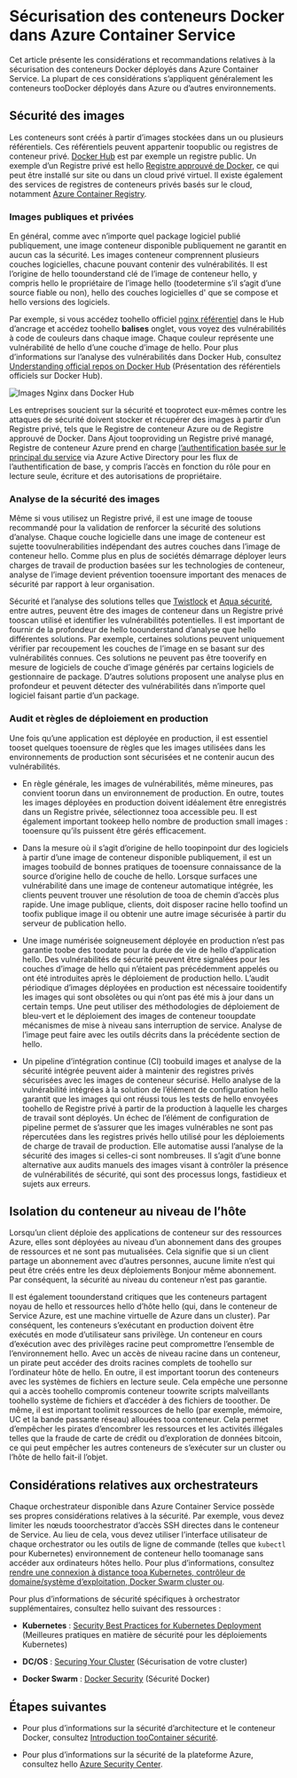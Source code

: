 # <a name="securing-docker-containers-in-azure-container-service"></a>Sécurisation des conteneurs Docker dans Azure Container Service

Cet article présente les considérations et recommandations relatives à la sécurisation des conteneurs Docker déployés dans Azure Container Service. La plupart de ces considérations s’appliquent généralement les conteneurs tooDocker déployés dans Azure ou d’autres environnements. 

## <a name="image-security"></a>Sécurité des images

Les conteneurs sont créés à partir d’images stockées dans un ou plusieurs référentiels. Ces référentiels peuvent appartenir toopublic ou registres de conteneur privé. [Docker Hub](https://hub.docker.com/) est par exemple un registre public. Un exemple d’un Registre privé est hello [Registre approuvé de Docker](https://docs.docker.com/datacenter/dtr/2.0/), ce qui peut être installé sur site ou dans un cloud privé virtuel. Il existe également des services de registres de conteneurs privés basés sur le cloud, notamment [Azure Container Registry](../articles/container-registry/container-registry-intro.md).

### <a name="public-and-private-images"></a>Images publiques et privées
En général, comme avec n’importe quel package logiciel publié publiquement, une image conteneur disponible publiquement ne garantit en aucun cas la sécurité. Les images conteneur comprennent plusieurs couches logicielles, chacune pouvant contenir des vulnérabilités. Il est l’origine de hello toounderstand clé de l’image de conteneur hello, y compris hello le propriétaire de l’image hello (toodetermine s’il s’agit d’une source fiable ou non), hello des couches logicielles d' que se compose et hello versions des logiciels. 

Par exemple, si vous accédez toohello officiel [nginx référentiel](https://hub.docker.com/_/nginx/) dans le Hub d’ancrage et accédez toohello **balises** onglet, vous voyez des vulnérabilités à code de couleurs dans chaque image. Chaque couleur représente une vulnérabilité de hello d’une couche d’image de hello. Pour plus d’informations sur l’analyse des vulnérabilités dans Docker Hub, consultez [Understanding official repos on Docker Hub](https://blog.docker.com/2015/06/understanding-official-repos-docker-hub/) (Présentation des référentiels officiels sur Docker Hub).

![Images Nginx dans Docker Hub](./media/container-service-security/docker-hub-nginx.png)

Les entreprises soucient sur la sécurité et tooprotect eux-mêmes contre les attaques de sécurité doivent stocker et récupérer des images à partir d’un Registre privé, tels que le Registre de conteneur Azure ou de Registre approuvé de Docker. Dans Ajout tooproviding un Registre privé managé, Registre de conteneur Azure prend en charge [l’authentification basée sur le principal du service](../articles/container-registry/container-registry-authentication.md) via Azure Active Directory pour les flux de l’authentification de base, y compris l’accès en fonction du rôle pour en lecture seule, écriture et des autorisations de propriétaire.

### <a name="image-security-scanning"></a>Analyse de la sécurité des images

Même si vous utilisez un Registre privé, il est une image de toouse recommandé pour la validation de renforcer la sécurité des solutions d’analyse. Chaque couche logicielle dans une image de conteneur est sujette toovulnerabilities indépendant des autres couches dans l’image de conteneur hello. Comme plus en plus de sociétés démarrage déployer leurs charges de travail de production basées sur les technologies de conteneur, analyse de l’image devient prévention tooensure important des menaces de sécurité par rapport à leur organisation. 

Sécurité et l’analyse des solutions telles que [Twistlock](https://www.twistlock.com/2016/11/07/twistlock-supports-azure-container-registry) et [Aqua sécurité](http://blog.aquasec.com/image-vulnerability-scanning-in-azure-container-registry), entre autres, peuvent être des images de conteneur dans un Registre privé tooscan utilisé et identifier les vulnérabilités potentielles. Il est important de fournir de la profondeur de hello toounderstand d’analyse que hello différentes solutions. Par exemple, certaines solutions peuvent uniquement vérifier par recoupement les couches de l’image en se basant sur des vulnérabilités connues. Ces solutions ne peuvent pas être tooverify en mesure de logiciels de couche d’image générés par certains logiciels de gestionnaire de package. D’autres solutions proposent une analyse plus en profondeur et peuvent détecter des vulnérabilités dans n’importe quel logiciel faisant partie d’un package.

### <a name="production-deployment-rules-and-audit"></a>Audit et règles de déploiement en production
Une fois qu’une application est déployée en production, il est essentiel tooset quelques tooensure de règles que les images utilisées dans les environnements de production sont sécurisées et ne contenir aucun des vulnérabilités.

* En règle générale, les images de vulnérabilités, même mineures, pas convient toorun dans un environnement de production. En outre, toutes les images déployées en production doivent idéalement être enregistrés dans un Registre privée, sélectionnez tooa accessible peu. Il est également important tookeep hello nombre de production small images : tooensure qu’ils puissent être gérés efficacement.

* Dans la mesure où il s’agit d’origine de hello toopinpoint dur des logiciels à partir d’une image de conteneur disponible publiquement, il est un images toobuild de bonnes pratiques de tooensure connaissance de la source d’origine hello de couche de hello. Lorsque surfaces une vulnérabilité dans une image de conteneur automatique intégrée, les clients peuvent trouver une résolution de tooa de chemin d’accès plus rapide. Une image publique, clients, doit disposer racine hello toofind un toofix publique image il ou obtenir une autre image sécurisée à partir du serveur de publication hello.

* Une image numérisée soigneusement déployée en production n’est pas garantie toobe des toodate pour la durée de vie de hello d’application hello. Des vulnérabilités de sécurité peuvent être signalées pour les couches d’image de hello qui n’étaient pas précédemment appelés ou ont été introduites après le déploiement de production hello. L’audit périodique d’images déployées en production est nécessaire tooidentify les images qui sont obsolètes ou qui n’ont pas été mis à jour dans un certain temps. Une peut utiliser des méthodologies de déploiement de bleu-vert et le déploiement des images de conteneur tooupdate mécanismes de mise à niveau sans interruption de service. Analyse de l’image peut faire avec les outils décrits dans la précédente section de hello. 

* Un pipeline d’intégration continue (CI) toobuild images et analyse de la sécurité intégrée peuvent aider à maintenir des registres privés sécurisées avec les images de conteneur sécurisé. Hello analyse de la vulnérabilité intégrées à la solution de l’élément de configuration hello garantit que les images qui ont réussi tous les tests de hello envoyées toohello de Registre privé à partir de la production à laquelle les charges de travail sont déployés. Un échec de l’élément de configuration de pipeline permet de s’assurer que les images vulnérables ne sont pas répercutées dans les registres privés hello utilisé pour les déploiements de charge de travail de production. Elle automatise aussi l’analyse de la sécurité des images si celles-ci sont nombreuses. Il s’agit d’une bonne alternative aux audits manuels des images visant à contrôler la présence de vulnérabilités de sécurité, qui sont des processus longs, fastidieux et sujets aux erreurs.

## <a name="host-level-container-isolation"></a>Isolation du conteneur au niveau de l’hôte
Lorsqu’un client déploie des applications de conteneur sur des ressources Azure, elles sont déployées au niveau d’un abonnement dans des groupes de ressources et ne sont pas mutualisées. Cela signifie que si un client partage un abonnement avec d’autres personnes, aucune limite n’est qui peut être créés entre les deux déploiements Bonjour même abonnement. Par conséquent, la sécurité au niveau du conteneur n’est pas garantie. 

Il est également toounderstand critiques que les conteneurs partagent noyau de hello et ressources hello d’hôte hello (qui, dans le conteneur de Service Azure, est une machine virtuelle de Azure dans un cluster). Par conséquent, les conteneurs s’exécutant en production doivent être exécutés en mode d’utilisateur sans privilège. Un conteneur en cours d’exécution avec des privilèges racine peut compromettre l’ensemble de l’environnement hello. Avec un accès de niveau racine dans un conteneur, un pirate peut accéder des droits racines complets de toohello sur l’ordinateur hôte de hello. En outre, il est important toorun des conteneurs avec les systèmes de fichiers en lecture seule. Cela empêche une personne qui a accès toohello compromis conteneur toowrite scripts malveillants toohello système de fichiers et d’accéder à des fichiers de tooother. De même, il est important toolimit ressources de hello (par exemple, mémoire, UC et la bande passante réseau) allouées tooa conteneur. Cela permet d’empêcher les pirates d’encombrer les ressources et les activités illégales telles que la fraude de carte de crédit ou d’exploration de données bitcoin, ce qui peut empêcher les autres conteneurs de s’exécuter sur un cluster ou l’hôte de hello fait-il l’objet.

## <a name="orchestrator-considerations"></a>Considérations relatives aux orchestrateurs

Chaque orchestrateur disponible dans Azure Container Service possède ses propres considérations relatives à la sécurité. Par exemple, vous devez limiter les nœuds tooorchestrator d’accès SSH directes dans le conteneur de Service. Au lieu de cela, vous devez utiliser l’interface utilisateur de chaque orchestrator ou les outils de ligne de commande (telles que `kubectl` pour Kubernetes) environnement de conteneur hello toomanage sans accéder aux ordinateurs hôtes hello. Pour plus d’informations, consultez [rendre une connexion à distance tooa Kubernetes, contrôleur de domaine/système d’exploitation, Docker Swarm cluster ou](../articles/container-service/kubernetes/container-service-connect.md).

Pour plus d’informations de sécurité spécifiques à orchestrator supplémentaires, consultez hello suivant des ressources :

* **Kubernetes** : [Security Best Practices for Kubernetes Deployment](http://blog.kubernetes.io/2016/08/security-best-practices-kubernetes-deployment.html) (Meilleures pratiques en matière de sécurité pour les déploiements Kubernetes)

* **DC/OS** : [Securing Your Cluster](https://dcos.io/docs/1.8/administration/securing-your-cluster/) (Sécurisation de votre cluster)

* **Docker Swarm** : [Docker Security](https://www.docker.com/docker-security) (Sécurité Docker)

## <a name="next-steps"></a>Étapes suivantes

* Pour plus d’informations sur la sécurité d’architecture et le conteneur Docker, consultez [Introduction tooContainer sécurité](https://www.docker.com/sites/default/files/WP_IntrotoContainerSecurity_08.19.2016.pdf).

* Pour plus d’informations sur la sécurité de la plateforme Azure, consultez hello [Azure Security Center](https://www.microsoft.com/en-us/trustcenter/cloudservices/azure).
